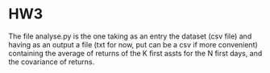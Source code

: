 # HW3
The file analyse.py is the one taking as an entry the dataset (csv file) and having as an output a file (txt for now, put can be a csv if more convenient) containing the average of returns of the K first assts for the N first days, and the covariance of returns.
